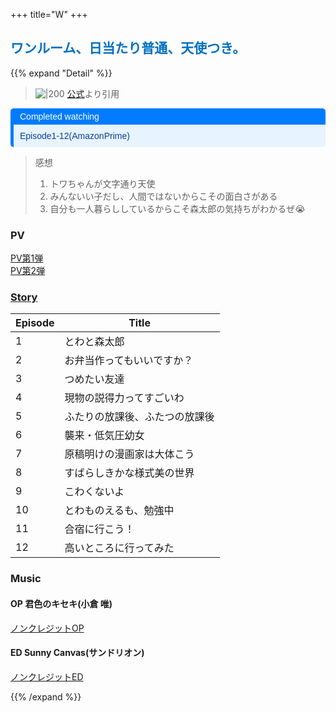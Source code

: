 +++
title="W"
+++


## <font color="#0070c0">ワンルーム、日当たり普通、天使つき。</font>
{{% expand "Detail" %}}
> ![|200](https://tenshitsuki.com/assets/top/h1/vis.webp)
> [公式](https://www.google.com/url?sa=i&url=https%3A%2F%2Ftenshitsuki.com%2F&psig=AOvVaw0crgqqC9ke3wreWGbp_aRm&ust=1724740551255000&source=images&cd=vfe&opi=89978449&ved=0CBQQjRxqFwoTCIDpoLKFkogDFQAAAAAdAAAAABAE)より引用  

<div style="margin: 10px 0; border-left: 5px solid #007BFF; border-radius: 5px; overflow: hidden; font-family: Arial, sans-serif;"> <div style="background-color: #007BFF; color: #ffffff; padding: 5px 10px; font-weight: normal; font-size: 14px;"> Completed watching </div> <div style="background-color: #e7f3fe; color: #084298; padding: 10px;"> <p style="margin: 0;">Episode1-12(AmazonPrime)</p> </div> </div>

> 感想  
> 1. トワちゃんが文字通り天使  
> 2. みんないい子だし、人間ではないからこその面白さがある  
> 3. 自分も一人暮らししているからこそ森太郎の気持ちがわかるぜ😭


### PV
[PV第1弾](https://www.youtube.com/watch?v=r98aLl_hMwo)  
[PV第2弾](https://www.youtube.com/watch?v=__TTX_CV-9M)


### [Story](https://tenshitsuki.com/story.html)

| Episode | Title           |
| ------- | --------------- |
| 1       | とわと森太郎          |
| 2       | お弁当作ってもいいですか？   |
| 3       | つめたい友達          |
| 4       | 現物の説得力ってすごいわ    |
| 5       | ふたりの放課後、ふたつの放課後 |
| 6       | 襲来・低気圧幼女        |
| 7       | 原稿明けの漫画家は大体こう   |
| 8       | すばらしきかな様式美の世界   |
| 9       | こわくないよ          |
| 10      | とわものえるも、勉強中     |
| 11      | 合宿に行こう！         |
| 12      | 高いところに行ってみた     |

### Music
#### OP 君色のキセキ(小倉 唯)
[ノンクレジットOP](https://www.youtube.com/watch?v=h1Ze0B0vqYM)

#### ED Sunny Canvas(サンドリオン)
[ノンクレジットED](https://www.youtube.com/watch?v=Iv_sTlY1hjU)



{{% /expand %}}